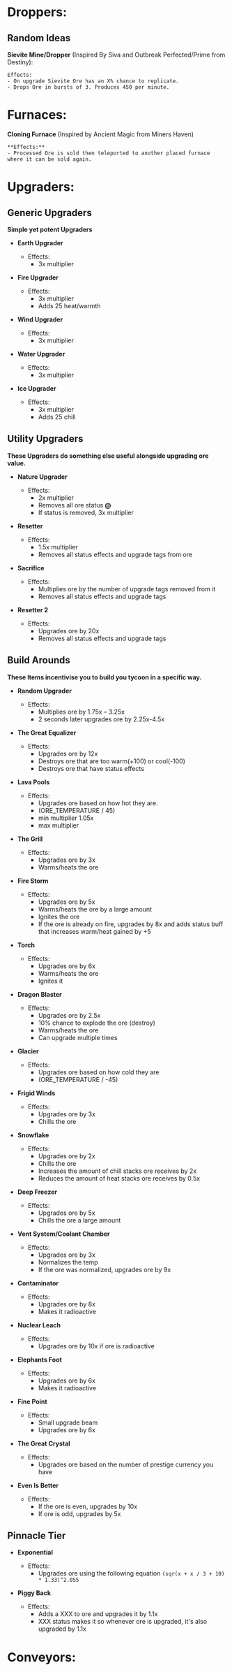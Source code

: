 # Droppers:

## Random Ideas

**Sievite Mine/Dropper** 
    (Inspired By Siva and Outbreak Perfected/Prime from Destiny): 

    Effects: 
    - On upgrade Sievite Ore has an X% chance to replicate.
    - Drops Ore in bursts of 3. Produces 450 per minute.


# Furnaces:

**Cloning Furnace**
(Inspired by Ancient Magic from Miners Haven)

    **Effects:** 
    - Processed Ore is sold then teleported to another placed furnace where it can be sold again.

# Upgraders:

## Generic Upgraders
**Simple yet potent Upgraders**
- **Earth Upgrader**
    - Effects:
        - 3x multiplier


- **Fire Upgrader**
    - Effects:
        - 3x multiplier
        - Adds 25 heat/warmth


- **Wind Upgrader**
    - Effects:
        - 3x multiplier


- **Water Upgrader**
    - Effects:
        - 3x multiplier


- **Ice Upgrader**
    - Effects:
        - 3x multiplier
        - Adds 25 chill

## Utility Upgraders
**These Upgraders do something else useful alongside upgrading ore value.**
- **Nature Upgrader**
    - Effects:
        - 2x multiplier
        - Removes all ore status **@**
        - If status is removed, 3x multiplier


- **Resetter**
    - Effects:
        - 1.5x multiplier
        - Removes all status effects and upgrade tags from ore


- **Sacrifice**
    - Effects:
        - Multiplies ore by the number of upgrade tags removed from it
        - Removes all status effects and upgrade tags


- **Resetter 2**
    - Effects:
        - Upgrades ore by 20x
        - Removes all status effects and upgrade tags


## Build Arounds
**These Items incentivise you to build you tycoon in a specific way.**
- **Random Upgrader**
    - Effects:
        - Multiplies ore by 1.75x – 3.25x
        - 2 seconds later upgrades ore by 2.25x-4.5x


- **The Great Equalizer**
    - Effects:
        - Upgrades ore by 12x
        - Destroys ore that are too warm(+100) or cool(-100)
        - Destroys ore that have status effects


- **Lava Pools**
    - Effects:
        - Upgrades ore based on how hot they are.
        - (ORE_TEMPERATURE / 45)
        - min multiplier 1.05x
        - max multiplier 


- **The Grill**
    - Effects:
        - Upgrades ore by 3x
        - Warms/heats the ore


- **Fire Storm**
    - Effects:
        - Upgrades ore by 5x
        - Warms/heats the ore by a large amount
        - Ignites the ore
        - If the ore is already on fire, upgrades by 8x and adds status buff that increases warm/heat gained by +5


- **Torch**
    - Effects:
        - Upgrades ore by 6x
        - Warms/heats the ore
        - Ignites it


- **Dragon Blaster**
    - Effects:
        - Upgrades ore by 2.5x
        - 10% chance to explode the ore (destroy)
        - Warms/heats the ore
        - Can upgrade multiple times


- **Glacier**
    - Effects:
        - Upgrades ore based on how cold they are
        - (ORE_TEMPERATURE / -45)


- **Frigid Winds**
    - Effects:
        - Upgrades ore by 3x
        - Chills the ore


- **Snowflake**
    - Effects:
        - Upgrades ore by 2x
        - Chills the ore
        - Increases the amount of chill stacks ore receives by 2x
        - Reduces the amount of heat stacks ore receives by 0.5x


- **Deep Freezer**
    - Effects:
        - Upgrades ore by 5x
        - Chills the ore a large amount


- **Vent System/Coolant Chamber**
    - Effects:
        - Upgrades ore by 3x
        - Normalizes the temp
        - If the ore was normalized, upgrades ore by 9x


- **Contaminator**
    - Effects:
        - Upgrades ore by 8x
        - Makes it radioactive


- **Nuclear Leach**
    - Effects:
        - Upgrades ore by 10x if ore is radioactive


- **Elephants Foot**
    - Effects:
        - Upgrades ore by 6x
        - Makes it radioactive


- **Fine Point**
    - Effects:
        - Small upgrade beam
        - Upgrades ore by 6x


- **The Great Crystal**
    - Effects:
        - Upgrades ore based on the number of prestige currency you have


- **Even Is Better**
    - Effects:
        - If the ore is even, upgrades by 10x
        - If ore is odd, upgrades by 5x


## Pinnacle Tier
- **Exponential**
    - Effects:
        - Upgrades ore using the following equation `(sqr(x + x / 3 + 10) * 1.33)^2.055`


- **Piggy Back**
    - Effects:
        - Adds a XXX to ore and upgrades it by 1.1x
        - XXX status makes it so whenever ore is upgraded, it's also upgraded by 1.1x

# Conveyors:
